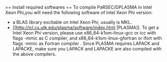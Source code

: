== Install required softwares ==
To compile PaRSEC/DPLASMA in Intel Xeon Phi,you will need the following software of Intel Xeon Phi version:
* a BLAS library excitable on Intel Xeon Phi, usually is MKL.
* [[http://icl.cs.utk.edu/plasma/software/index.html |PLASMA]]. To get a Intel Xeon Phi version, please use x86_64-k1om-linux-gcc or icc with flags -mmic as C compiler, and x86_64-k1om-linux-gfortran or ifort with flags -mmic as Fortran compiler . Since PLASMA requires LAPACK and LAPACKE, make sure you LAPACK and LAPACKE are also compiled with the above compilers.